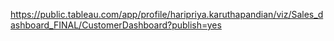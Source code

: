 https://public.tableau.com/app/profile/haripriya.karuthapandian/viz/Sales_dashboard_FINAL/CustomerDashboard?publish=yes
